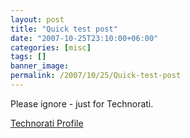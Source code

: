 ```yaml
---
layout: post
title: "Quick test post"
date: "2007-10-25T23:10:00+06:00"
categories: [misc]
tags: []
banner_image: 
permalink: /2007/10/25/Quick-test-post
---
```


Please ignore - just for Technorati.

<a href="http://technorati.com/claim/zy5per2pj" rel="me">Technorati Profile</a>